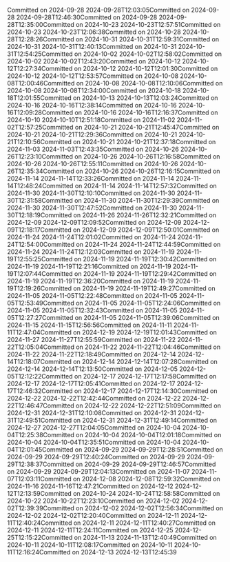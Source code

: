 Committed on 2024-09-28 2024-09-28T12:03:05Committed on 2024-09-28 2024-09-28T12:46:30Committed on 2024-09-28 2024-09-28T12:35:00Committed on 2024-10-23 2024-10-23T12:57:51Committed on 2024-10-23 2024-10-23T12:06:38Committed on 2024-10-28 2024-10-28T12:28:26Committed on 2024-10-31 2024-10-31T12:59:31Committed on 2024-10-31 2024-10-31T12:40:13Committed on 2024-10-31 2024-10-31T12:54:25Committed on 2024-10-02 2024-10-02T12:58:02Committed on 2024-10-02 2024-10-02T12:43:20Committed on 2024-10-12 2024-10-12T12:27:34Committed on 2024-10-12 2024-10-12T12:01:30Committed on 2024-10-12 2024-10-12T12:53:57Committed on 2024-10-08 2024-10-08T12:00:46Committed on 2024-10-08 2024-10-08T12:10:06Committed on 2024-10-08 2024-10-08T12:34:00Committed on 2024-10-18 2024-10-18T12:01:55Committed on 2024-10-13 2024-10-13T12:03:24Committed on 2024-10-16 2024-10-16T12:38:14Committed on 2024-10-16 2024-10-16T12:09:28Committed on 2024-10-16 2024-10-16T12:16:37Committed on 2024-10-10 2024-10-10T12:51:18Committed on 2024-11-02 2024-11-02T12:57:25Committed on 2024-10-21 2024-10-21T12:45:47Committed on 2024-10-21 2024-10-21T12:29:36Committed on 2024-10-21 2024-10-21T12:10:56Committed on 2024-10-21 2024-10-21T12:37:18Committed on 2024-11-03 2024-11-03T12:43:35Committed on 2024-10-26 2024-10-26T12:23:10Committed on 2024-10-26 2024-10-26T12:16:58Committed on 2024-10-26 2024-10-26T12:55:11Committed on 2024-10-26 2024-10-26T12:35:34Committed on 2024-10-26 2024-10-26T12:16:15Committed on 2024-11-14 2024-11-14T12:33:26Committed on 2024-11-14 2024-11-14T12:48:24Committed on 2024-11-14 2024-11-14T12:57:32Committed on 2024-11-30 2024-11-30T12:10:10Committed on 2024-11-30 2024-11-30T12:31:58Committed on 2024-11-30 2024-11-30T12:29:39Committed on 2024-11-30 2024-11-30T12:47:52Committed on 2024-11-30 2024-11-30T12:18:19Committed on 2024-11-26 2024-11-26T12:32:21Committed on 2024-12-09 2024-12-09T12:09:52Committed on 2024-12-09 2024-12-09T12:18:17Committed on 2024-12-09 2024-12-09T12:50:01Committed on 2024-11-24 2024-11-24T12:01:02Committed on 2024-11-24 2024-11-24T12:54:00Committed on 2024-11-24 2024-11-24T12:44:59Committed on 2024-11-24 2024-11-24T12:12:03Committed on 2024-11-19 2024-11-19T12:55:25Committed on 2024-11-19 2024-11-19T12:30:42Committed on 2024-11-19 2024-11-19T12:21:16Committed on 2024-11-19 2024-11-19T12:07:44Committed on 2024-11-19 2024-11-19T12:29:42Committed on 2024-11-19 2024-11-19T12:36:20Committed on 2024-11-19 2024-11-19T12:19:26Committed on 2024-11-19 2024-11-19T12:49:27Committed on 2024-11-05 2024-11-05T12:22:48Committed on 2024-11-05 2024-11-05T12:53:49Committed on 2024-11-05 2024-11-05T12:24:06Committed on 2024-11-05 2024-11-05T12:32:43Committed on 2024-11-05 2024-11-05T12:27:27Committed on 2024-11-05 2024-11-05T12:39:06Committed on 2024-11-15 2024-11-15T12:56:56Committed on 2024-11-11 2024-11-11T12:47:04Committed on 2024-12-19 2024-12-19T12:01:43Committed on 2024-11-27 2024-11-27T12:55:59Committed on 2024-11-22 2024-11-22T12:05:04Committed on 2024-11-22 2024-11-22T12:04:46Committed on 2024-11-22 2024-11-22T12:18:49Committed on 2024-12-14 2024-12-14T12:18:07Committed on 2024-12-14 2024-12-14T12:07:28Committed on 2024-12-14 2024-12-14T12:13:50Committed on 2024-12-05 2024-12-05T12:12:22Committed on 2024-12-17 2024-12-17T12:17:58Committed on 2024-12-17 2024-12-17T12:05:41Committed on 2024-12-17 2024-12-17T12:46:32Committed on 2024-12-17 2024-12-17T12:14:30Committed on 2024-12-22 2024-12-22T12:42:44Committed on 2024-12-22 2024-12-22T12:46:47Committed on 2024-12-22 2024-12-22T12:51:09Committed on 2024-12-31 2024-12-31T12:10:08Committed on 2024-12-31 2024-12-31T12:49:51Committed on 2024-12-31 2024-12-31T12:49:14Committed on 2024-12-27 2024-12-27T12:04:05Committed on 2024-10-04 2024-10-04T12:25:38Committed on 2024-10-04 2024-10-04T12:01:18Committed on 2024-10-04 2024-10-04T12:35:51Committed on 2024-10-04 2024-10-04T12:01:45Committed on 2024-09-29 2024-09-29T12:28:51Committed on 2024-09-29 2024-09-29T12:40:24Committed on 2024-09-29 2024-09-29T12:38:37Committed on 2024-09-29 2024-09-29T12:46:57Committed on 2024-09-29 2024-09-29T12:04:13Committed on 2024-11-07 2024-11-07T12:03:11Committed on 2024-12-08 2024-12-08T12:59:32Committed on 2024-11-16 2024-11-16T12:47:21Committed on 2024-12-12 2024-12-12T12:13:59Committed on 2024-10-24 2024-10-24T12:58:58Committed on 2024-10-22 2024-10-22T12:23:10Committed on 2024-12-02 2024-12-02T12:39:39Committed on 2024-12-02 2024-12-02T12:56:34Committed on 2024-12-02 2024-12-02T12:20:40Committed on 2024-12-11 2024-12-11T12:40:24Committed on 2024-12-11 2024-12-11T12:40:27Committed on 2024-12-11 2024-12-11T12:24:11Committed on 2024-12-25 2024-12-25T12:15:22Committed on 2024-11-13 2024-11-13T12:40:49Committed on 2024-10-11 2024-10-11T12:08:17Committed on 2024-10-11 2024-10-11T12:16:24Committed on 2024-12-13 2024-12-13T12:45:39